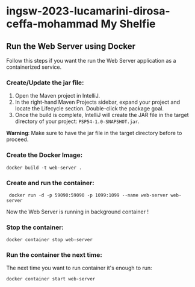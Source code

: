 # ingsw-2023-lucamarini-dirosa-ceffa-mohammad My Shelfie

## Run the Web Server using Docker
Follow this steps if you want the run the Web Server application as a containerized service.
### Create/Update the jar file:
1. Open the Maven project in IntelliJ.
2. In the right-hand Maven Projects sidebar, expand your project and locate the Lifecycle section. Double-click the package goal. 
3.  Once the build is complete, IntelliJ will create the JAR file in the target directory of your project: ```PSP54-1.0-SNAPSHOT.jar```.

**Warning**: Make sure to have the jar file in the target directory before to proceed.

### Create the Docker Image:
```
docker build -t web-server .
```
### Create and run the container:
```
 docker run -d -p 59090:59090 -p 1099:1099 --name web-server web-server
```
Now the Web Server is running in background container !

### Stop the container:
```
docker container stop web-server
```
### Run the container the next time:
The next time you want to run container it's enough to run:
```
docker container start web-server
```